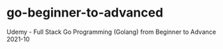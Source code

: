 # go-beginner-to-advanced

Udemy - Full Stack Go Programming (Golang) from Beginner to Advance 2021-10
